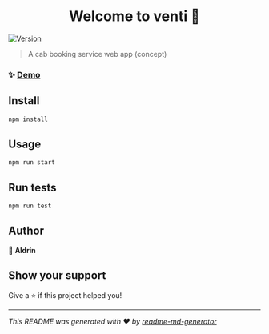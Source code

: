<h1 align="center">Welcome to venti 👋</h1>
<p>
  <a href="https://www.npmjs.com/package/venti" target="_blank">
    <img alt="Version" src="https://img.shields.io/npm/v/venti.svg">
  </a>
</p>

> A cab booking service web app (concept)

### ✨ [Demo](https://venti-seven.vercel.app)

## Install

```sh
npm install
```

## Usage

```sh
npm run start
```

## Run tests

```sh
npm run test
```

## Author

👤 **Aldrin**


## Show your support

Give a ⭐️ if this project helped you!

***
_This README was generated with ❤️ by [readme-md-generator](https://github.com/kefranabg/readme-md-generator)_